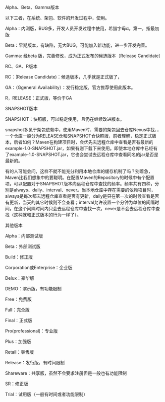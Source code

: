 Alpha、Beta、Gamma版本

以下三者，在系统、架包、软件的开发过程中，使用。

Alpha：内测版，BUG多，开发人员开发过程中使用，希腊字母α，第一，指最初版

Beta：早期版本，有缺陷，无大BUG，可能加入新功能，进一步开发完善。

Gamma: 经beta 版，完善修改，成为正式发布的候选版本（Release Candidate）



RC、GA、R版本

RC：(Release Candidate)：候选版本，几乎就是正式版了，

GA：（Ggeneral Availability）：发行稳定版，官方推荐使用此版本。

R，RELEASE：正式版，等价于GA



SNAPSHOT版本

SNAPSHOT：快照版，可以稳定使用，且仍在继续改进版本。



snapshot多见于架包依赖中，使用Maven时，需要的架包回去仓库Nexus中找，，一个仓库一般分为RELEASE仓和SNAPSHOT仓快照版，前者理解，稳定正式版本，后者如何？Maven在构建项目时，会优先去远程仓库中查看是否有最新的example-1.0-SNAPSHOT.jar，如果有则下载下来使用。即使本地仓库中已经有了example-1.0-SNAPSHOT.jar，它也会尝试去远程仓库中查看同名的jar是否是最新的。



有的人可能会问，这样不就不能充分利用本地仓库的缓存机制了吗？别着急，Maven比我们想象中的要聪明。在配置Maven的Repository的时候中有个配置项，可以配置对于SNAPSHOT版本向远程仓库中查找的频率。频率共有四种，分别是always、daily、interval、never。当本地仓库中存在需要的依赖项目时，always是每次都去远程仓库查看是否有更新，daily是只在第一次的时候查看是否有更新，当天的其它时候则不会查看；interval允许设置一个分钟为单位的间隔时间，在这个间隔时间内只会去远程仓库中查找一次，never是不会去远程仓库中查找（这种就和正式版本的行为一样了）。



其他版本

Alpha：内部测试版

Beta：外部测试版

Build：修正版

Corporation或Enterprise：企业版

Delux：豪华版

DEMO：演示版，有功能限制

Free：免费版

Full：完全版

Final：正式版

Pro(professional)：专业版

Plus：加强版

Retail：零售版

Release：发行版，有时间限制

Shareware：共享版，虽然不会要求注册但是一般也有功能限制

SR：修正版

Trial：试用版（一般有时间或者功能限制）